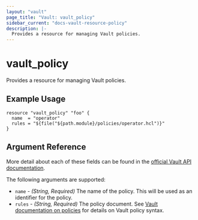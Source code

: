 ```yaml
---
layout: "vault"
page_title: "Vault: vault_policy"
sidebar_current: "docs-vault-resource-policy"
description: |-
  Provides a resource for managing Vault policies.
---
```


# vault\_policy

Provides a resource for managing Vault policies.

## Example Usage

```
resource "vault_policy" "foo" {
  name  = "operator"
  rules = "${file("${path.module}/policies/operator.hcl")}"
}
```

## Argument Reference

More detail about each of these fields can be found in the [official
Vault API documentation](https://www.vaultproject.io/docs/http/sys-policy.html).

The following arguments are supported:

* `name` - _(String, Required)_ The name of the policy. This will be used as an identifier for the policy.
* `rules` - _(String, Required)_ The policy document. See [Vault documentation on policies](https://www.vaultproject.io/docs/concepts/policies.html) for details on Vault policy syntax.
